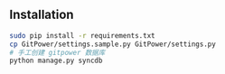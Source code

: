 ## Installation

```bash
sudo pip install -r requirements.txt
cp GitPower/settings.sample.py GitPower/settings.py
# 手工创建 gitpower 数据库
python manage.py syncdb
```